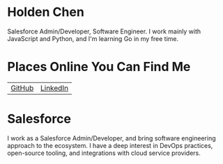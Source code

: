 # Holden Chen

Salesforce Admin/Developer, Software Engineer. I work mainly with JavaScript and Python, and I'm learning Go in my free time.

# Places Online You Can Find Me

|  |  |
| --- | --- |
| [GitHub](https://github.com/holden-chen/) | [LinkedIn](https://www.linkedin.com/in/holden-chen) |

# Salesforce

I work as a Salesforce Admin/Developer, and bring software engineering approach to the ecosystem. I have a deep interest in DevOps practices, open-source tooling, and integrations with cloud service providers.


